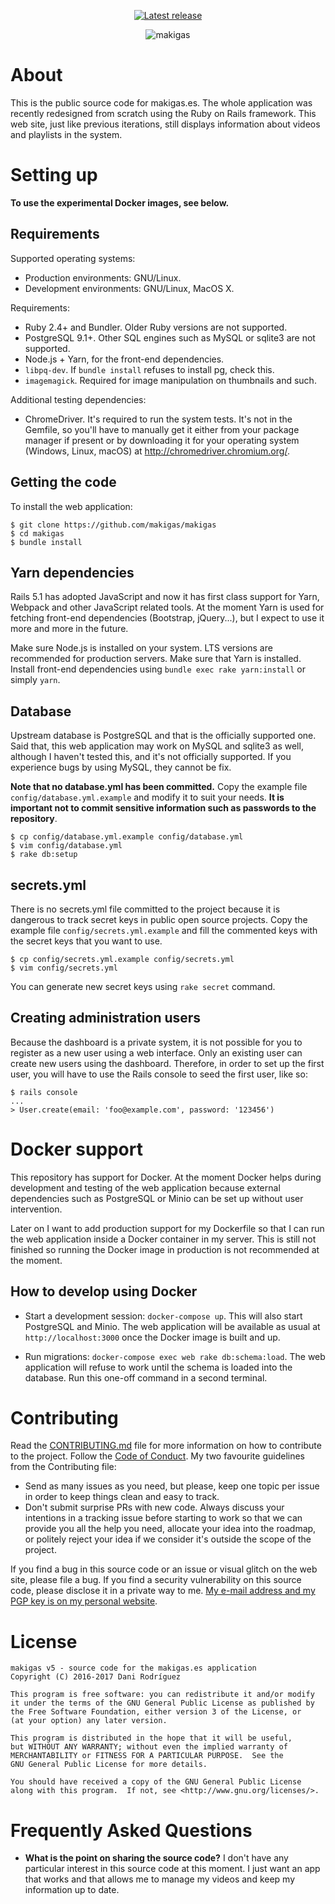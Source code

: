 <p align="center">
  <a href="https://github.com/makigas/makigas/releases"><img src="https://img.shields.io/github/tag/makigas/makigas.svg" alt="Latest release"></a>
</p>

<p align="center">
<img src="http://i.imgur.com/GPJvkq1.png" alt="makigas">
</p>

# About

This is the public source code for makigas.es. The whole application was
recently redesigned from scratch using the Ruby on Rails framework. This web
site, just like previous iterations, still displays information about videos
and playlists in the system.

# Setting up

**To use the experimental Docker images, see below.**

## Requirements

Supported operating systems:

* Production environments: GNU/Linux.
* Development environments: GNU/Linux, MacOS X.

Requirements:

* Ruby 2.4+ and Bundler. Older Ruby versions are not supported.
* PostgreSQL 9.1+. Other SQL engines such as MySQL or sqlite3 are not supported.
* Node.js + Yarn, for the front-end dependencies.
* `libpq-dev`. If `bundle install` refuses to install pg, check this.
* `imagemagick`. Required for image manipulation on thumbnails and such.

Additional testing dependencies:

* ChromeDriver. It's required to run the system tests. It's not in the Gemfile,
  so you'll have to manually get it either from your package manager if present
  or by downloading it for your operating system (Windows, Linux, macOS) at
  http://chromedriver.chromium.org/.

## Getting the code

To install the web application:

    $ git clone https://github.com/makigas/makigas
    $ cd makigas
    $ bundle install

## Yarn dependencies

Rails 5.1 has adopted JavaScript and now it has first class support for Yarn,
Webpack and other JavaScript related tools. At the moment Yarn is used for
fetching front-end dependencies (Bootstrap, jQuery...), but I expect to use it
more and more in the future.

Make sure Node.js is installed on your system. LTS versions are recommended
for production servers. Make sure that Yarn is installed. Install front-end
dependencies using `bundle exec rake yarn:install` or simply `yarn`.

## Database

Upstream database is PostgreSQL and that is the officially supported one. Said
that, this web application may work on MySQL and sqlite3 as well, although I
haven't tested this, and it's not officially supported. If you experience bugs
by using MySQL, they cannot be fix.

**Note that no database.yml has been committed.** Copy the example file
`config/database.yml.example` and modify it to suit your needs. **It is
important not to commit sensitive information such as passwords to the
repository**.

    $ cp config/database.yml.example config/database.yml
    $ vim config/database.yml
    $ rake db:setup

## secrets.yml

There is no secrets.yml file committed to the project because it is dangerous
to track secret keys in public open source projects. Copy the example file
`config/secrets.yml.example` and fill the commented keys with the secret keys
that you want to use.

    $ cp config/secrets.yml.example config/secrets.yml
    $ vim config/secrets.yml

You can generate new secret keys using `rake secret` command.

## Creating administration users

Because the dashboard is a private system, it is not possible for you to
register as a new user using a web interface. Only an existing user can create
new users using the dashboard. Therefore, in order to set up the first user,
you will have to use the Rails console to seed the first user, like so:

    $ rails console
    ...
    > User.create(email: 'foo@example.com', password: '123456')

# Docker support

This repository has support for Docker. At the moment Docker helps during
development and testing of the web application because external dependencies
such as PostgreSQL or Minio can be set up without user intervention.

Later on I want to add production support for my Dockerfile so that I can run
the web application inside a Docker container in my server. This is still not
finished so running the Docker image in production is not recommended at the
moment.

## How to develop using Docker

* Start a development session: `docker-compose up`. This will also start
  PostgreSQL and Minio. The web application will be available as usual at
  `http://localhost:3000` once the Docker image is built and up.

* Run migrations: `docker-compose exec web rake db:schema:load`. The web
  application will refuse to work until the schema is loaded into the database.
  Run this one-off command in a second terminal.

# Contributing

Read the [CONTRIBUTING.md][1] file for more information on how to contribute to
the project. Follow the [Code of Conduct][2]. My two favourite guidelines from
the Contributing file:

* Send as many issues as you need, but please, keep one topic per issue
  in order to keep things clean and easy to track.
* Don't submit surprise PRs with new code. Always discuss your intentions
  in a tracking issue before starting to work so that we can provide you all
  the help you need, allocate your idea into the roadmap, or politely reject
  your idea if we consider it's outside the scope of the project.

If you find a bug in this source code or an issue or visual glitch on the web
site, please file a bug. If you find a security vulnerability on this source
code, please disclose it in a private way to me. [My e-mail address and my
PGP key is on my personal website][3].

# License

    makigas v5 - source code for the makigas.es application
    Copyright (C) 2016-2017 Dani Rodríguez

    This program is free software: you can redistribute it and/or modify
    it under the terms of the GNU General Public License as published by
    the Free Software Foundation, either version 3 of the License, or
    (at your option) any later version.

    This program is distributed in the hope that it will be useful,
    but WITHOUT ANY WARRANTY; without even the implied warranty of
    MERCHANTABILITY or FITNESS FOR A PARTICULAR PURPOSE.  See the
    GNU General Public License for more details.

    You should have received a copy of the GNU General Public License
    along with this program.  If not, see <http://www.gnu.org/licenses/>.


# Frequently Asked Questions

* **What is the point on sharing the source code?**
  I don't have any particular interest in this source code at this moment. I
  just want an app that works and that allows me to manage my videos and keep
  my information up to date.

[1]: https://github.com/makigas/makigas/blob/trunk/CONTRIBUTING.md
[2]: https://github.com/makigas/makigas/blob/trunk/CODE_OF_CONDUCT.md
[3]: https://www.danirod.es/contact/
